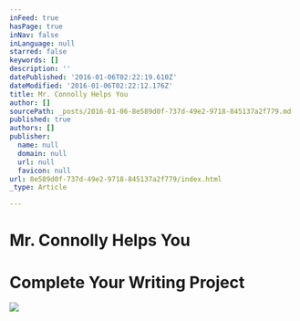 ```yaml
---
inFeed: true
hasPage: true
inNav: false
inLanguage: null
starred: false
keywords: []
description: ''
datePublished: '2016-01-06T02:22:19.610Z'
dateModified: '2016-01-06T02:22:12.176Z'
title: Mr. Connolly Helps You
author: []
sourcePath: _posts/2016-01-06-8e589d0f-737d-49e2-9718-845137a2f779.md
published: true
authors: []
publisher:
  name: null
  domain: null
  url: null
  favicon: null
url: 8e589d0f-737d-49e2-9718-845137a2f779/index.html
_type: Article

---
```

# Mr. Connolly Helps You

# Complete Your Writing Project
![](https://the-grid-user-content.s3-us-west-2.amazonaws.com/8e1cf8e8-022e-4edc-8329-f4601dc0da9f.jpg)

# 

#